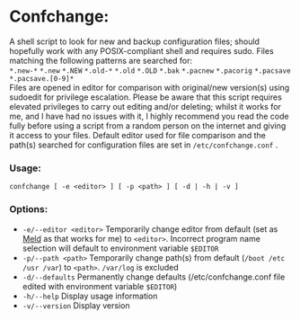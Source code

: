 # Confchange:  
A shell script to look for new and backup configuration files; should hopefully work with any POSIX-compliant shell and requires sudo. Files matching the following patterns are searched for:  
`*.new-*` `*.new` `*.NEW` `*.old-*` `*.old` `*.OLD` `*.bak` `*.pacnew` `*.pacorig` `*.pacsave` `*.pacsave.[0-9]*`  
Files are opened in editor for comparison with original/new version(s) using sudoedit for privilege escalation. Please be aware that this script requires elevated privileges to carry out editing and/or deleting; whilst it works for me, and I have had no issues with it, I highly recommend you read the code fully before using a script from a random person on the internet and giving it access to your files. Default editor used for file comparison and the path(s) searched for configuration files are set in `/etc/confchange.conf` .  
### Usage: 
```
confchange [ -e <editor> ] [ -p <path> ] [ -d | -h | -v ]  
```
### Options: 
 - `-e/--editor <editor>` Temporarily change editor from default (set as [Meld](https://github.com/GNOME/meld) as that works for me) to `<editor>`. Incorrect program name selection will default to environment variable `$EDITOR`  
 - `-p/--path <path>` Temporarily change path(s) from default (`/boot /etc /usr /var`) to `<path>`. `/var/log` is excluded   
 - `-d/--defaults` Permanently change defaults (/etc/confchange.conf file edited with environment variable `$EDITOR`)
 - `-h/--help` Display usage information  
 - `-v/--version` Display version
